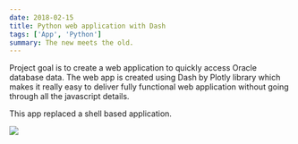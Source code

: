 ```yaml
---
date: 2018-02-15
title: Python web application with Dash
tags: ['App', 'Python']
summary: The new meets the old.
---
```


Project goal is to create a web application to quickly access Oracle database data. The web app is created using Dash by Plotly library which makes it really easy to deliver fully functional web application without going through all the javascript details.

This app replaced a shell based application.

![](/static/images/searchperformance3.gif)
